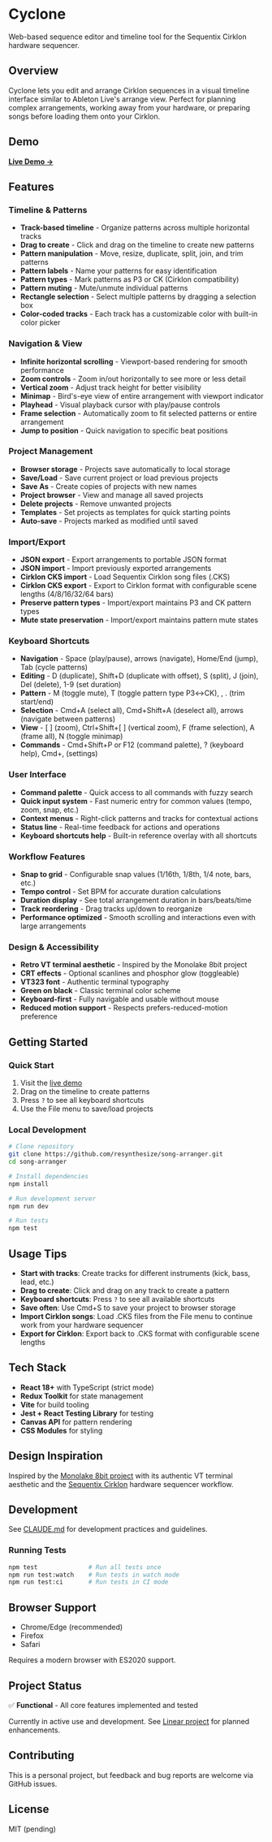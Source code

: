 # Cyclone

Web-based sequence editor and timeline tool for the Sequentix Cirklon hardware sequencer.

## Overview

Cyclone lets you edit and arrange Cirklon sequences in a visual timeline interface similar to Ableton Live's arrange view. Perfect for planning complex arrangements, working away from your hardware, or preparing songs before loading them onto your Cirklon.

## Demo

[**Live Demo →**](https://resynthesize.github.io/song-arranger)

## Features

### Timeline & Patterns
- **Track-based timeline** - Organize patterns across multiple horizontal tracks
- **Drag to create** - Click and drag on the timeline to create new patterns
- **Pattern manipulation** - Move, resize, duplicate, split, join, and trim patterns
- **Pattern labels** - Name your patterns for easy identification
- **Pattern types** - Mark patterns as P3 or CK (Cirklon compatibility)
- **Pattern muting** - Mute/unmute individual patterns
- **Rectangle selection** - Select multiple patterns by dragging a selection box
- **Color-coded tracks** - Each track has a customizable color with built-in color picker

### Navigation & View
- **Infinite horizontal scrolling** - Viewport-based rendering for smooth performance
- **Zoom controls** - Zoom in/out horizontally to see more or less detail
- **Vertical zoom** - Adjust track height for better visibility
- **Minimap** - Bird's-eye view of entire arrangement with viewport indicator
- **Playhead** - Visual playback cursor with play/pause controls
- **Frame selection** - Automatically zoom to fit selected patterns or entire arrangement
- **Jump to position** - Quick navigation to specific beat positions

### Project Management
- **Browser storage** - Projects save automatically to local storage
- **Save/Load** - Save current project or load previous projects
- **Save As** - Create copies of projects with new names
- **Project browser** - View and manage all saved projects
- **Delete projects** - Remove unwanted projects
- **Templates** - Set projects as templates for quick starting points
- **Auto-save** - Projects marked as modified until saved

### Import/Export
- **JSON export** - Export arrangements to portable JSON format
- **JSON import** - Import previously exported arrangements
- **Cirklon CKS import** - Load Sequentix Cirklon song files (.CKS)
- **Cirklon CKS export** - Export to Cirklon format with configurable scene lengths (4/8/16/32/64 bars)
- **Preserve pattern types** - Import/export maintains P3 and CK pattern types
- **Mute state preservation** - Import/export maintains pattern mute states

### Keyboard Shortcuts
- **Navigation** - Space (play/pause), arrows (navigate), Home/End (jump), Tab (cycle patterns)
- **Editing** - D (duplicate), Shift+D (duplicate with offset), S (split), J (join), Del (delete), 1-9 (set duration)
- **Pattern** - M (toggle mute), T (toggle pattern type P3↔CK), , . (trim start/end)
- **Selection** - Cmd+A (select all), Cmd+Shift+A (deselect all), arrows (navigate between patterns)
- **View** - [ ] (zoom), Ctrl+Shift+[ ] (vertical zoom), F (frame selection), A (frame all), N (toggle minimap)
- **Commands** - Cmd+Shift+P or F12 (command palette), ? (keyboard help), Cmd+, (settings)

### User Interface
- **Command palette** - Quick access to all commands with fuzzy search
- **Quick input system** - Fast numeric entry for common values (tempo, zoom, snap, etc.)
- **Context menus** - Right-click patterns and tracks for contextual actions
- **Status line** - Real-time feedback for actions and operations
- **Keyboard shortcuts help** - Built-in reference overlay with all shortcuts

### Workflow Features
- **Snap to grid** - Configurable snap values (1/16th, 1/8th, 1/4 note, bars, etc.)
- **Tempo control** - Set BPM for accurate duration calculations
- **Duration display** - See total arrangement duration in bars/beats/time
- **Track reordering** - Drag tracks up/down to reorganize
- **Performance optimized** - Smooth scrolling and interactions even with large arrangements

### Design & Accessibility
- **Retro VT terminal aesthetic** - Inspired by the Monolake 8bit project
- **CRT effects** - Optional scanlines and phosphor glow (toggleable)
- **VT323 font** - Authentic terminal typography
- **Green on black** - Classic terminal color scheme
- **Keyboard-first** - Fully navigable and usable without mouse
- **Reduced motion support** - Respects prefers-reduced-motion preference

## Getting Started

### Quick Start
1. Visit the [live demo](https://resynthesize.github.io/song-arranger)
2. Drag on the timeline to create patterns
3. Press `?` to see all keyboard shortcuts
4. Use the File menu to save/load projects

### Local Development
```bash
# Clone repository
git clone https://github.com/resynthesize/song-arranger.git
cd song-arranger

# Install dependencies
npm install

# Run development server
npm run dev

# Run tests
npm test
```

## Usage Tips

- **Start with tracks**: Create tracks for different instruments (kick, bass, lead, etc.)
- **Drag to create**: Click and drag on any track to create a pattern
- **Keyboard shortcuts**: Press `?` to see all available shortcuts
- **Save often**: Use Cmd+S to save your project to browser storage
- **Import Cirklon songs**: Load .CKS files from the File menu to continue work from your hardware sequencer
- **Export for Cirklon**: Export back to .CKS format with configurable scene lengths

## Tech Stack

- **React 18+** with TypeScript (strict mode)
- **Redux Toolkit** for state management
- **Vite** for build tooling
- **Jest + React Testing Library** for testing
- **Canvas API** for pattern rendering
- **CSS Modules** for styling

## Design Inspiration

Inspired by the [Monolake 8bit project](https://roberthenke.com/concerts/monolake8bit.html) with its authentic VT terminal aesthetic and the [Sequentix Cirklon](https://www.sequentix.com/) hardware sequencer workflow.

## Development

See [CLAUDE.md](./CLAUDE.md) for development practices and guidelines.

### Running Tests
```bash
npm test              # Run all tests once
npm run test:watch    # Run tests in watch mode
npm run test:ci       # Run tests in CI mode
```

## Browser Support

- Chrome/Edge (recommended)
- Firefox
- Safari

Requires a modern browser with ES2020 support.

## Project Status

✅ **Functional** - All core features implemented and tested

Currently in active use and development. See [Linear project](https://linear.app/gamedevs/project/song-arranger-f4f223461148) for planned enhancements.

## Contributing

This is a personal project, but feedback and bug reports are welcome via GitHub issues.

## License

MIT (pending)
